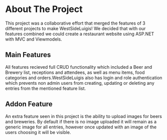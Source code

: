 # About The Project
This project was a collaborative effort that merged the features of 3 different projects to make WestSideLuigis!  We decided that with our features combined we could create a restaurant website using ASP.NET with MVC and Viewmodels.  


## Main Features
All features recieved full CRUD functionality which included a Beer and Brewery list, receptions and attendees, as well as menu items, food categories and orders.WestSideLuigis also has login and role authentication which prevents non admin users from creating, updating or deleting any entries from the mentioned feature list.


## Addon Feature
An extra feature seen in this project is the ability to upload images for beers and breweries. By default if there is no image uploaded it will remain as a generic image for all entries, however once updated with an image of the users choosing it will be visible. 
